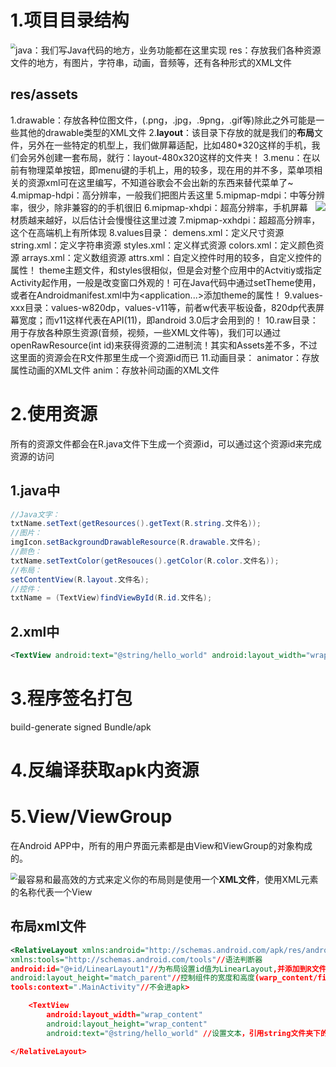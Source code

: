 # 1.项目目录结构

<img src="\Snipaste_2023-11-06_17-03-39.png" style="zoom:50%;float:left" />java：我们写Java代码的地方，业务功能都在这里实现
res：存放我们各种资源文件的地方，有图片，字符串，动画，音频等，还有各种形式的XML文件

## res/assets

1.drawable：存放各种位图文件，(.png，.jpg，.9png，.gif等)除此之外可能是一些其他的drawable类型的XML文件
2.**layout**：该目录下存放的就是我们的**布局**文件，另外在一些特定的机型上，我们做屏幕适配，比如480*320这样的手机，我们会另外创建一套布局，就行：layout-480x320这样的文件夹！
3.menu：在以前有物理菜单按钮，即menu键的手机上，用的较多，现在用的并不多，菜单项相关的资源xml可在这里编写，不知道谷歌会不会出新的东西来替代菜单了~
4.mipmap-hdpi：高分辨率，一般我们把图片丢这里
5.mipmap-mdpi：中等分辨率，很少，除非兼容的的手机很旧<img src="\Snipaste_2023-11-06_17-14-38.png" style="zoom:100%;float:right" />
6.mipmap-xhdpi：超高分辨率，手机屏幕材质越来越好，以后估计会慢慢往这里过渡
7.mipmap-xxhdpi：超超高分辨率，这个在高端机上有所体现
8.values目录：
        demens.xml：定义尺寸资源
        string.xml：定义字符串资源
        styles.xml：定义样式资源
        colors.xml：定义颜色资源
        arrays.xml：定义数组资源
        attrs.xml：自定义控件时用的较多，自定义控件的属性！
        theme主题文件，和styles很相似，但是会对整个应用中的Actvitiy或指定Activity起作用，一般是改变窗口外观的！可在Java代码中通过setTheme使用，或者在Androidmanifest.xml中为<application...>添加theme的属性！											9.values-xxx目录：values-w820dp，values-v11等，前者w代表平板设备，820dp代表屏幕宽度；而v11这样代表在API(11)，即android 3.0后才会用到的！
10.raw目录： 用于存放各种原生资源(音频，视频，一些XML文件等)，我们可以通过openRawResource(int id)来获得资源的二进制流！其实和Assets差不多，不过这里面的资源会在R文件那里生成一个资源id而已
11.动画目录：
        animator：存放属性动画的XML文件
        anim：存放补间动画的XML文件

# 2.使用资源

所有的资源文件都会在R.java文件下生成一个资源id，可以通过这个资源id来完成资源的访问

## 1.java中

```java
//Java文字：
txtName.setText(getResources().getText(R.string.文件名)); 
//图片：
imgIcon.setBackgroundDrawableResource(R.drawable.文件名); 
//颜色：
txtName.setTextColor(getResouces().getColor(R.color.文件名)); 
//布局：
setContentView(R.layout.文件名);
//控件：
txtName = (TextView)findViewById(R.id.文件名);
```



## 2.xml中

```xml
<TextView android:text="@string/hello_world" android:layout_width="wrap_content" android:layout_height="wrap_content" android:background = "@drawable/img_back"/>
```

# 3.程序签名打包

build-generate signed Bundle/apk

# 4.反编译获取apk内资源

# 5.View/ViewGroup

在Android APP中，所有的用户界面元素都是由View和ViewGroup的对象构成的。

<img src="\Snipaste_2023-11-06_21-56-16.png" style="zoom:70%;float:left" />

最容易和最高效的方式来定义你的布局则是使用一个**XML文件**，使用XML元素的名称代表一个View

## 布局xml文件

```xml
<RelativeLayout xmlns:android="http://schemas.android.com/apk/res/android"
xmlns:tools="http://schemas.android.com/tools"//语法判断器
android:id="@+id/LinearLayout1"//为布局设置id值为LinearLayout,并添加到R文件的id内部类中             android:layout_width="match_parent"
android:layout_height="match_parent"//控制组件的宽度和高度(warp_content/fill_parent/match_parent)
tools:context=".MainActivity"//不会进apk>

    <TextView
        android:layout_width="wrap_content"
        android:layout_height="wrap_content"
        android:text="@string/hello_world" //设置文本，引用string文件夹下的hello_world文件/>

</RelativeLayout>
```

